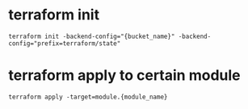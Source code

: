 # terraform init

```
terraform init -backend-config="{bucket_name}" -backend-config="prefix=terraform/state"
```

# terraform apply to certain module

```
terraform apply -target=module.{module_name}
```

